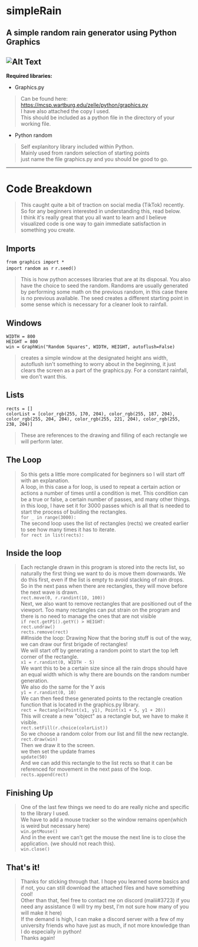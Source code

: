 # simpleRain
A simple random rain generator using Python Graphics
---
![Alt Text](https://media.giphy.com/media/yxRG4PjaTjHF76dHS2/giphy.gif)
---
**Required libraries:**
- Graphics.py
> Can be found here:<br/>
https://mcsp.wartburg.edu/zelle/python/graphics.py<br/>
>I have also attached the copy I used.<br/>
> This should be included as a python file in the directory of your working file.
- Python random
> Self explanitory library included within Python.<br/>
> Mainly used from random selection of starting points<br/>
>just name the file graphics.py and you should be good to go.<br/>
---
# Code Breakdown
> This caught quite a bit of traction on social media (TikTok) recently.<br/>
> So for any beginners interested in understanding this, read below.<br/>
> I think it's really great that you all want to learn and I believe visualized code is one way to gain immediate satisfaction in something you create.
## Imports
`from graphics import *`<br/>
`import random as r`
`r.seed()`
> This is how python accesses libraries that are at its disposal.
> You also have the choice to seed the random. Randoms are usually generated by performing some math on the previous random, in this case there is no previous available. The seed creates a different starting point in some sense which is necessary for a cleaner look to rainfall.
## Windows
`WIDTH = 800`<br/>
`HEIGHT = 800`<br/>
`win = GraphWin("Random Squares", WIDTH, HEIGHT, autoflush=False)`
> creates a simple window at the designated height ans width, autoflush isn't something to worry about in the beginning, it just clears the screen as a part of the graphics.py. For a constant rainfall, we don't want this.
## Lists
`rects = []`<br/>
`colorList = [color_rgb(255, 170, 204), color_rgb(255, 187, 204), color_rgb(255, 204, 204), color_rgb(255, 221, 204), color_rgb(255, 238, 204)]`<br/>
> These are references to the drawing and filling of each rectangle we will perform later.<br/>
## The Loop
>So this gets a little more complicated for beginners so I will start off with an explanation.<br/>
> A loop, in this case a for loop, is used to repeat a certain action or actions a number of times until a condition is met. This condition can be a true or false, a certain number of passes, and many other things.
>in this loop, I have set it for 3000 passes which is all that is needed to start the process of building the rectangles.<br/>
`for _ in range(3000):`<br/>
>The second loop uses the list of rectangles (rects) we created earlier to see how many times it has to iterate.<br/>
`for rect in list(rects): `<br/>
## Inside the loop
> Each rectangle drawn in this program is stored into the rects list, so naturally the first thing we want to do is move them downwards. We do this first, even if the list is empty to avoid stacking of rain drops. So in the next pass when there are rectangles, they will move before the next wave is drawn.<br/>
`rect.move(0, r.randint(10, 100))`<br/>
> Next, we also want to remove rectangles that are positioned out of the viewport. Too many rectangles can put strain on the program and there is no need to manage the ones that are not visible<br/>
`if rect.getP1().getY() > HEIGHT:`<br/>
`rect.undraw()`<br/>
`rects.remove(rect)`<br/>
 ##Inside the loop: Drawing
> Now that the boring stuff is out of the way, we can draw our first brigade of rectangles!<br/>
> We will start off by generating a random point to start the top left corner of the rectangle.<br/>
`x1 = r.randint(0, WIDTH - 5)`<br/>
> We want this to be a certain size since all the rain drops should have an equal width which is why there are bounds on the random number generation.<br/>
> We also do the same for the Y axis<br/>
`y1 = r.randint(0, 10)`<br/>
>We can then feed these generated points to the rectangle creation function that is located in the graphics.py library.<br/>
`rect = Rectangle(Point(x1, y1), Point(x1 + 5, y1 + 20))`<br/>
>This will create a new "object" as a rectangle but, we have to make it visible.<br/>
`rect.setFill(r.choice(colorList))`<br/>
> So we choose a random color from our list and fill the new rectangle.<br/>
`rect.draw(win)`<br/>
>Then we draw it to the screen.<br/>
>we then set the update frames<br/>
`update(50)`<br/>
>And we can add this rectangle to the list rects so that it can be referenced for movement in the next pass of the loop.<br/>
`rects.append(rect)`<br/>
## Finishing Up
> One of the last few things we need to do are really niche and specific to the library I used.<br/>
> We have to add a mouse tracker so the window remains open(which is weird but necessary here)<br/>
`win.getMouse()`<br/>
> And in the event we can't get the mouse the next line is to close the application. (we should not reach this).<br/>
`win.close()`<br/>
## That's it!
> Thanks for sticking through that. I hope you learned some basics and if not, you can still download the attached files and have something cool!<br/>
> Other than that, feel free to contact me on discord (malii#3723) if you need any assistance (I will try my best, I'm not sure how many of you will make it here)<br/>
> If the demand is high, I can make a discord server with a few of my university friends who have just as much, if not more knowledge than I do especially in python!<br/>
>Thanks again!
